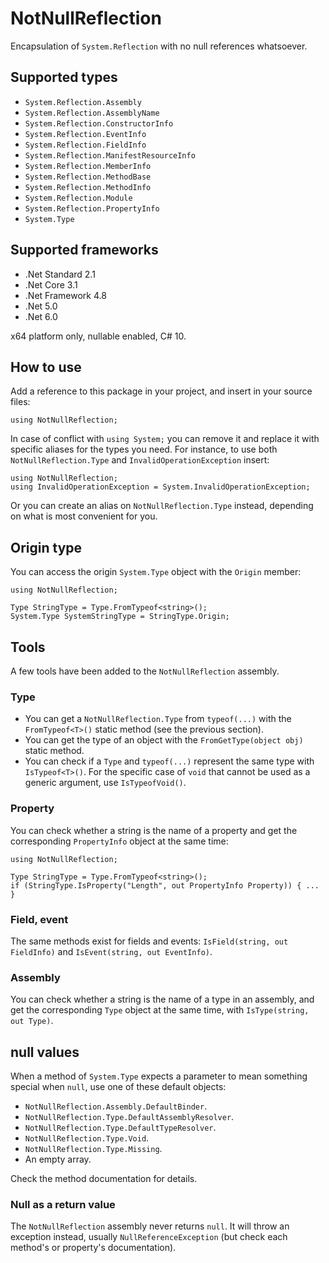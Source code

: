 # NotNullReflection

Encapsulation of `System.Reflection` with no null references whatsoever.

## Supported types

+ `System.Reflection.Assembly`
+ `System.Reflection.AssemblyName`
+ `System.Reflection.ConstructorInfo`
+ `System.Reflection.EventInfo`
+ `System.Reflection.FieldInfo`
+ `System.Reflection.ManifestResourceInfo`
+ `System.Reflection.MemberInfo`
+ `System.Reflection.MethodBase`
+ `System.Reflection.MethodInfo`
+ `System.Reflection.Module`
+ `System.Reflection.PropertyInfo`
+ `System.Type`

## Supported frameworks

+ .Net Standard 2.1
+ .Net Core 3.1
+ .Net Framework 4.8
+ .Net 5.0
+ .Net 6.0

x64 platform only, nullable enabled, C# 10.

## How to use

Add a reference to this package in your project, and insert in your source files:

```
using NotNullReflection;
```

In case of conflict with `using System;` you can remove it and replace it with specific aliases for the types you need. For instance, to use both `NotNullReflection.Type` and `InvalidOperationException` insert:

```
using NotNullReflection;
using InvalidOperationException = System.InvalidOperationException;
```
 
Or you can create an alias on `NotNullReflection.Type` instead, depending on what is most convenient for you.

## Origin type

You can access the origin `System.Type` object with the `Origin` member:

```
using NotNullReflection;

Type StringType = Type.FromTypeof<string>();
System.Type SystemStringType = StringType.Origin;
```

## Tools

A few tools have been added to the `NotNullReflection` assembly.

### Type

+ You can get a `NotNullReflection.Type` from `typeof(...)` with the `FromTypeof<T>()` static method (see the previous section).
+ You can get the type of an object with the `FromGetType(object obj)` static method.
+ You can check if a `Type` and `typeof(...)` represent the same type with `IsTypeof<T>()`. For the specific case of `void` that cannot be used as a generic argument, use `IsTypeofVoid()`.

### Property

You can check whether a string is the name of a property and get the corresponding `PropertyInfo` object at the same time:

```
using NotNullReflection;

Type StringType = Type.FromTypeof<string>();
if (StringType.IsProperty("Length", out PropertyInfo Property)) { ... }
```

### Field, event

The same methods exist for fields and events: `IsField(string, out FieldInfo)` and `IsEvent(string, out EventInfo)`. 

### Assembly

You can check whether a string is the name of a type in an assembly, and get the corresponding `Type` object at the same time, with `IsType(string, out Type)`.


## null values

When a method of `System.Type` expects a parameter to mean something special when `null`, use one of these default objects:

+ `NotNullReflection.Assembly.DefaultBinder`.
+ `NotNullReflection.Type.DefaultAssemblyResolver`.
+ `NotNullReflection.Type.DefaultTypeResolver`.
+ `NotNullReflection.Type.Void`.
+ `NotNullReflection.Type.Missing`.
+ An empty array.

Check the method documentation for details.

### Null as a return value

The `NotNullReflection` assembly never returns `null`. It will throw an exception instead, usually `NullReferenceException` (but check each method's or property's documentation).
